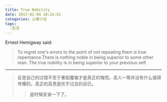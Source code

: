 ```yaml
---
title: True Nobility
date: 2017-02-09 10:24:51
categories: 心情小记
tags:
  -生活
---
```

Ernest Hemigway said:
>To regret one's errors to the point of not repeating them is true repentance.There is nothing noble in being superior to some other man. The true nobility is in being superior to your previous self.
***
>反思自己的过错不至于重蹈覆辙才是真正的悔悟。高人一等并没有什么值得夸耀的。真正的高贵是优于过去的自已。
>>是时候反省一下了。
